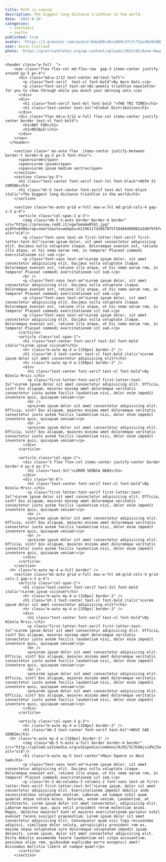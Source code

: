 ```yaml
---
title: Roth is coming
description: The biggest long distance triathlon in the world.
date: '2023-6-14'
categories:
  - sveltekit
  - svelte
published: true
avatar: 'https://1.gravatar.com/avatar/6da489c46ce4b9c37c7c73acd9a9e980?size=128'
user: Kevin Clelland
photo: 'https://protriathletes.org/wp-content/uploads/2023/05/Anne-Haug-Wins-PTO-European-Open-in-Ibiza-@-6-May-2023-.jpg'
---
```


	<header class="w-full  ">
        <nav class="flex flex-col md:flex-row  gap-3 items-center justify-around py-5 px-4">
          <div class="md:w-2/12 text-center md:text-left">
            <p class="font-serif  text-xl font-bold">By Aero Oats.</p>
            <p class="font-serif text-sm">Bi-weekly triathlon newsletter for you to chew through while you munch your morning oats.</p>
          </div>
          <div>
            <h1 class="font-serif text-4xl font-bold ">THE TRI TIMES</h1>
            <h1 class="text-center text-2xl">Global Distribution</h1>
          </div>
          <div class="flex md:w-2/12 w-full flex-col items-center justify-center border text-xl font-bold">
            <h1>NOT FOR</h1>
            <h1>RESALE!</h1>
          </div>
        </nav>
      </header>
      
        <section class=" mx-auto flex  items-center justify-between border-t border-b py-3 px-5 font-thin">
          <span>Lorem</span>
          <span>Lorem ipsum</span>
          <span>Lorem ipsum medium sectra</span>
        </section>
        <section class="py-5">
          <h1 class="text-center font-serif text-7xl font-black">ROTH IS COMING</h1>
          <h1 class="mt-5 text-center font-serif text-4xl font-black italic">The biggest long distance triathlon in the world</h1>
        </section>
      
        <section class="mx-auto grid w-full max-w-7xl md:grid-cols-4 gap-x-3 p-4">
          <article class="col-span-2 p-3">
            <img class="mb-5 h-auto border border-4 border" src="https://preview.redd.it/xgw7omakm0l61.jpg?width=640&crop=smart&auto=webp&s=b1196117d38678f5f28484d89882a2d8f9f0fedc" alt="old"/>
            <p class="font-sans text-sm first-letter:font-serif first-letter:text-3xl">Lorem ipsum dolor, sit amet consectetur adipisicing elit. Ducimus nulla voluptate itaque. Doloremque eveniet est, ratione illo atque, ut hic nemo earum rem, in tempore! Placeat commodi exercitationem sit sed.</p>
            <p class="font-sans text-sm">Lorem ipsum dolor, sit amet consectetur adipisicing elit. Ducimus nulla voluptate itaque. Doloremque eveniet est, ratione illo atque, ut hic nemo earum rem, in tempore! Placeat commodi exercitationem sit sed.</p>
            <br />
            <p class="font-sans text-sm">Lorem ipsum dolor, sit amet consectetur adipisicing elit. Ducimus nulla voluptate itaque. Doloremque eveniet est, ratione illo atque, ut hic nemo earum rem, in tempore! Placeat commodi exercitationem sit sed.</p>
            <p class="font-sans text-sm">Lorem ipsum dolor, sit amet consectetur adipisicing elit. Ducimus nulla voluptate itaque. Doloremque eveniet est, ratione illo atque, ut hic nemo earum rem, in tempore! Placeat commodi exercitationem sit sed.</p>
            <p class="font-sans text-sm">Lorem ipsum dolor, sit amet consectetur adipisicing elit. Ducimus nulla voluptate itaque. Doloremque eveniet est, ratione illo atque, ut hic nemo earum rem, in tempore! Placeat commodi exercitationem sit sed.</p>
          </article>
          <article class="col-span-1">
            <h1 class="text-center font-serif text-3xl font-bold italic">Lorem ipsum vicinum?</h1>
            <hr class="m-auto my-4 w-[150px] border-2" />
            <h1 class="mt-3 text-center text-xl font-bold italic">Lorem ipsum dolor sit amet consectetur adipisicing elit?</h1>
            <hr class="m-auto my-4 w-[150px] border-2" />
            <div>
              <h1 class="text-center font-serif text-xl font-bold">By Nikola Mrsic.</h1>
              <p class="first-letter:font-serif first-letter:text-3xl">Lorem ipsum dolor sit amet consectetur adipisicing elit. Officia, sint? Eos aliquam, maiores minima amet doloremque veritatis consectetur iusto autem facilis laudantium nisi, dolor enim impedit inventore quis, quisquam veniam!</p>
              <br />
              <p>Lorem ipsum dolor sit amet consectetur adipisicing elit. Officia, sint? Eos aliquam, maiores minima amet doloremque veritatis consectetur iusto autem facilis laudantium nisi, dolor enim impedit inventore quis, quisquam veniam!</p>
              <br />
              <p>Lorem ipsum dolor sit amet consectetur adipisicing elit. Officia, sint? Eos aliquam, maiores minima amet doloremque veritatis consectetur iusto autem facilis laudantium nisi, dolor enim impedit inventore quis, quisquam veniam!</p>
            </div>
          </article>
      
          <article class="col-span-1">
            <div class="3 flex flex-col items-center justify-center border border-4 py-4 px-2">
              <h1 class="text-3xl">LOREM SERBIA NEWS</h1>
            </div>
            <div class="mt-6">
              <h1 class="text-center font-serif text-xl font-bold">By Nikola Mrsic.</h1>
              <p class="first-letter:font-serif first-letter:text-3xl">Lorem ipsum dolor sit amet consectetur adipisicing elit. Officia, sint? Eos aliquam, maiores minima amet doloremque veritatis consectetur iusto autem facilis laudantium nisi, dolor enim impedit inventore quis, quisquam veniam!</p>
              <br />
              <p>Lorem ipsum dolor sit amet consectetur adipisicing elit. Officia, sint? Eos aliquam, maiores minima amet doloremque veritatis consectetur iusto autem facilis laudantium nisi, dolor enim impedit inventore quis, quisquam veniam!</p>
              <br />
              <p>Lorem ipsum dolor sit amet consectetur adipisicing elit. Officia, sint? Eos aliquam, maiores minima amet doloremque veritatis consectetur iusto autem facilis laudantium nisi, dolor enim impedit inventore quis, quisquam veniam!</p>
            </div>
          </article>
        </section>
      <hr class="m-auto my-4 w-full border" />
        <section class="mx-auto grid w-full max-w-7xl md:grid-cols-4 grid-cols-1 gap-x-3 p-4">
          <article class="col-span-1">
            <h1 class="text-center font-serif text-3xl font-bold italic">Lorem ipsum vicinum?</h1>
            <hr class="m-auto my-4 w-[150px] border-2" />
            <h1 class="mt-3 text-center text-xl font-bold italic">Lorem ipsum dolor sit amet consectetur adipisicing elit?</h1>
            <hr class="m-auto my-4 w-[150px] border-2" />
            <div>
              <h1 class="text-center font-serif text-xl font-bold">By Nikola Mrsic.</h1>
              <p class="first-letter:font-serif first-letter:text-3xl">Lorem ipsum dolor sit amet consectetur adipisicing elit. Officia, sint? Eos aliquam, maiores minima amet doloremque veritatis consectetur iusto autem facilis laudantium nisi, dolor enim impedit inventore quis, quisquam veniam!</p>
              <br />
              <p>Lorem ipsum dolor sit amet consectetur adipisicing elit. Officia, sint? Eos aliquam, maiores minima amet doloremque veritatis consectetur iusto autem facilis laudantium nisi, dolor enim impedit inventore quis, quisquam veniam!</p>
              <br />
              <p>Lorem ipsum dolor sit amet consectetur adipisicing elit. Officia, sint? Eos aliquam, maiores minima amet doloremque veritatis consectetur iusto autem facilis laudantium nisi, dolor enim impedit inventore quis, quisquam veniam!</p>
              <p>Lorem ipsum dolor sit amet consectetur adipisicing elit. Officia, sint? Eos aliquam, maiores minima amet doloremque veritatis consectetur iusto autem facilis laudantium nisi, dolor enim impedit inventore quis, quisquam veniam!</p>
            </div>
          </article>
      
          <article class="col-span-3 p-3">
            <hr class="m-auto my-4 w-[150px] border-2" />
            <h1 class="mb-3 text-center font-serif text-6xl">NOVI SAD SERBIA</h1>
      <hr class="m-auto my-4 w-[150px] border-2" />
            <img class="mb-5 h-auto w-full border border-4 border" src="http://upload.wikimedia.org/wikipedia/commons/0/03/%C3%9Ajvid%C3%A9k_V%C3%A1rosh%C3%A1za_1900.jpg" alt="old"/>
            <h1 class="m-auto my-5 text-center">Main Squere in Novi Sad</h1>
            <p class="font-sans text-sm">Lorem ipsum dolor, sit amet consectetur adipisicing elit. Ducimus nulla voluptate itaque. Doloremque eveniet est, ratione illo atque, ut hic nemo earum rem, in tempore! Placeat commodi exercitationem sit sed.</p>
            <p class="mt-3 md:columns-3 columns-2 font-sans text-sm first-letter:font-serif first-letter:text-3xl">Lorem ipsum, dolor sit amet consectetur adipisicing elit. Exercitationem impedit debitis unde necessitatibus voluptatem nostrum. Laborum, ad cumque nihil quam quaerat atque soluta minus. Dolorem, autem veniam. Laudantium, at architecto. Lorem ipsum dolor sit amet consectetur, adipisicing elit. Laborum maiores quo, quis velit provident rerum molestiae animi. Magni, delectus maiores? Sunt at maiores exercitationem pariatur nihil eveniet facere suscipit praesentium. Lorem ipsum dolor sit amet consectetur adipisicing elit. Consequatur quam nisi fuga recusandae adipisci, similique dolor soluta, perspiciatis provident rem ex, maxime neque voluptatum iure doloremque voluptatem impedit ipsam deleniti. Lorem ipsum, dolor sit amet consectetur adipisicing elit. Dicta debitis assumenda facere laudantium vel culpa accusantium, possimus alias rem, quibusdam explicabo porro excepturi amet! Accusamus mollitia libero at cumque quae!</p>
          </article>
        </section>